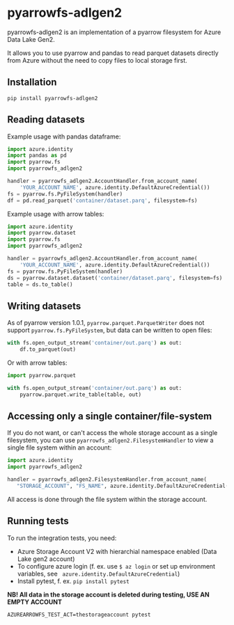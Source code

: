 pyarrowfs-adlgen2
==

pyarrowfs-adlgen2 is an implementation of a pyarrow filesystem for Azure Data Lake Gen2.

It allows you to use pyarrow and pandas to read parquet datasets directly from Azure without the need to copy files to local storage first.

Installation
--

`pip install pyarrowfs-adlgen2`

Reading datasets
--

Example usage with pandas dataframe:

```python
import azure.identity
import pandas as pd
import pyarrow.fs
import pyarrowfs_adlgen2

handler = pyarrowfs_adlgen2.AccountHandler.from_account_name(
    'YOUR_ACCOUNT_NAME', azure.identity.DefaultAzureCredential())
fs = pyarrow.fs.PyFileSystem(handler)
df = pd.read_parquet('container/dataset.parq', filesystem=fs)
```

Example usage with arrow tables:

```python
import azure.identity
import pyarrow.dataset
import pyarrow.fs
import pyarrowfs_adlgen2

handler = pyarrowfs_adlgen2.AccountHandler.from_account_name(
    'YOUR_ACCOUNT_NAME', azure.identity.DefaultAzureCredential())
fs = pyarrow.fs.PyFileSystem(handler)
ds = pyarrow.dataset.dataset('container/dataset.parq', filesystem=fs)
table = ds.to_table()
```

Writing datasets
--

As of pyarrow version 1.0.1, `pyarrow.parquet.ParquetWriter` does not support `pyarrow.fs.PyFileSystem`, but data can be written to open files:

```python
with fs.open_output_stream('container/out.parq') as out:
    df.to_parquet(out)
```

Or with arrow tables:

```python
import pyarrow.parquet

with fs.open_output_stream('container/out.parq') as out:
    pyarrow.parquet.write_table(table, out)
```

Accessing only a single container/file-system
--

If you do not want, or can't access the whole storage account as a single filesystem, you can use `pyarrowfs_adlgen2.FilesystemHandler` to view a single file system within an account:

```python
import azure.identity
import pyarrowfs_adlgen2

handler = pyarrowfs_adlgen2.FilesystemHandler.from_account_name(
   "STORAGE_ACCOUNT", "FS_NAME", azure.identity.DefaultAzureCredential())
```

All access is done through the file system within the storage account.

Running tests
--

To run the integration tests, you need:

- Azure Storage Account V2 with hierarchial namespace enabled (Data Lake gen2 account)
- To configure azure login (f. ex. use `$ az login` or set up environment variables, see ` azure.identity.DefaultAzureCredential`)
- Install pytest, f. ex. `pip install pytest`

**NB! All data in the storage account is deleted during testing, USE AN EMPTY ACCOUNT**

```
AZUREARROWFS_TEST_ACT=thestorageaccount pytest
```
